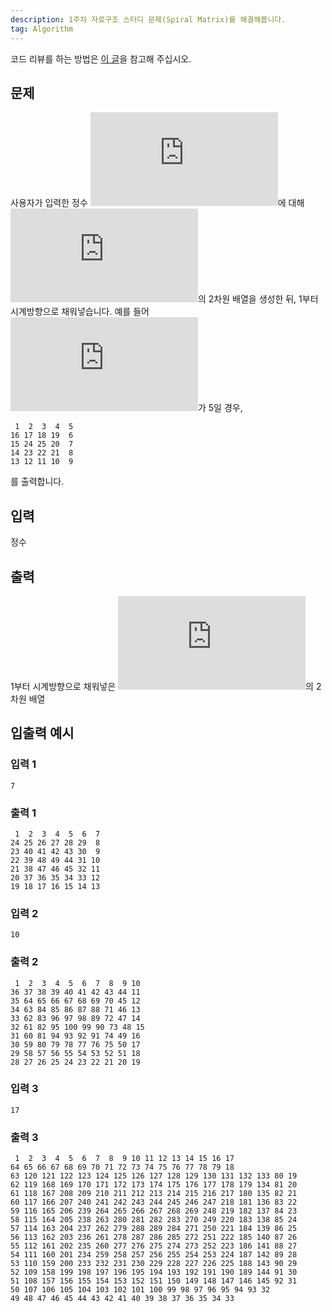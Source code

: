 ```yaml
---
description: 1주차 자료구조 스터디 문제(Spiral Matrix)를 해결해봅니다.
tag: Algorithm
---
```


코드 리뷰를 하는 방법은 [이 글](/blog/posts/GitHub%EC%9A%A9%20%EC%BD%94%EB%93%9C%20%EB%A6%AC%EB%B7%B0%20%EC%84%A4%EB%AA%85%EC%84%9C)을 참고해 주십시오.

## 문제

사용자가 입력한 정수 ![svg](https://latex.codecogs.com/svg.latex?size)에 대해 ![svg](https://latex.codecogs.com/svg.latex?size%5Ctimes%20size)의 2차원 배열을 생성한 뒤, 1부터 시계방향으로 채워넣습니다. 예를 들어 ![svg](https://latex.codecogs.com/svg.latex?size)가 5일 경우,

```
 1  2  3  4  5 
16 17 18 19  6 
15 24 25 20  7 
14 23 22 21  8 
13 12 11 10  9 

```

를 출력합니다.

## 입력

정수

## 출력

1부터 시계방향으로 채워넣은 ![svg](https://latex.codecogs.com/svg.latex?size%5Ctimes%20size)의 2차원 배열

## 입출력 예시

### 입력 1

`7`

### 출력 1

```
 1  2  3  4  5  6  7 
24 25 26 27 28 29  8 
23 40 41 42 43 30  9 
22 39 48 49 44 31 10 
21 38 47 46 45 32 11 
20 37 36 35 34 33 12 
19 18 17 16 15 14 13 

```

### 입력 2

`10`

### 출력 2

```
 1  2  3  4  5  6  7  8  9 10 
36 37 38 39 40 41 42 43 44 11 
35 64 65 66 67 68 69 70 45 12 
34 63 84 85 86 87 88 71 46 13 
33 62 83 96 97 98 89 72 47 14 
32 61 82 95 100 99 90 73 48 15 
31 60 81 94 93 92 91 74 49 16 
30 59 80 79 78 77 76 75 50 17 
29 58 57 56 55 54 53 52 51 18 
28 27 26 25 24 23 22 21 20 19 

```

### 입력 3

`17`

### 출력 3

```
 1  2  3  4  5  6  7  8  9 10 11 12 13 14 15 16 17 
64 65 66 67 68 69 70 71 72 73 74 75 76 77 78 79 18 
63 120 121 122 123 124 125 126 127 128 129 130 131 132 133 80 19 
62 119 168 169 170 171 172 173 174 175 176 177 178 179 134 81 20 
61 118 167 208 209 210 211 212 213 214 215 216 217 180 135 82 21 
60 117 166 207 240 241 242 243 244 245 246 247 218 181 136 83 22 
59 116 165 206 239 264 265 266 267 268 269 248 219 182 137 84 23 
58 115 164 205 238 263 280 281 282 283 270 249 220 183 138 85 24 
57 114 163 204 237 262 279 288 289 284 271 250 221 184 139 86 25 
56 113 162 203 236 261 278 287 286 285 272 251 222 185 140 87 26 
55 112 161 202 235 260 277 276 275 274 273 252 223 186 141 88 27 
54 111 160 201 234 259 258 257 256 255 254 253 224 187 142 89 28 
53 110 159 200 233 232 231 230 229 228 227 226 225 188 143 90 29 
52 109 158 199 198 197 196 195 194 193 192 191 190 189 144 91 30 
51 108 157 156 155 154 153 152 151 150 149 148 147 146 145 92 31 
50 107 106 105 104 103 102 101 100 99 98 97 96 95 94 93 32 
49 48 47 46 45 44 43 42 41 40 39 38 37 36 35 34 33 

```
